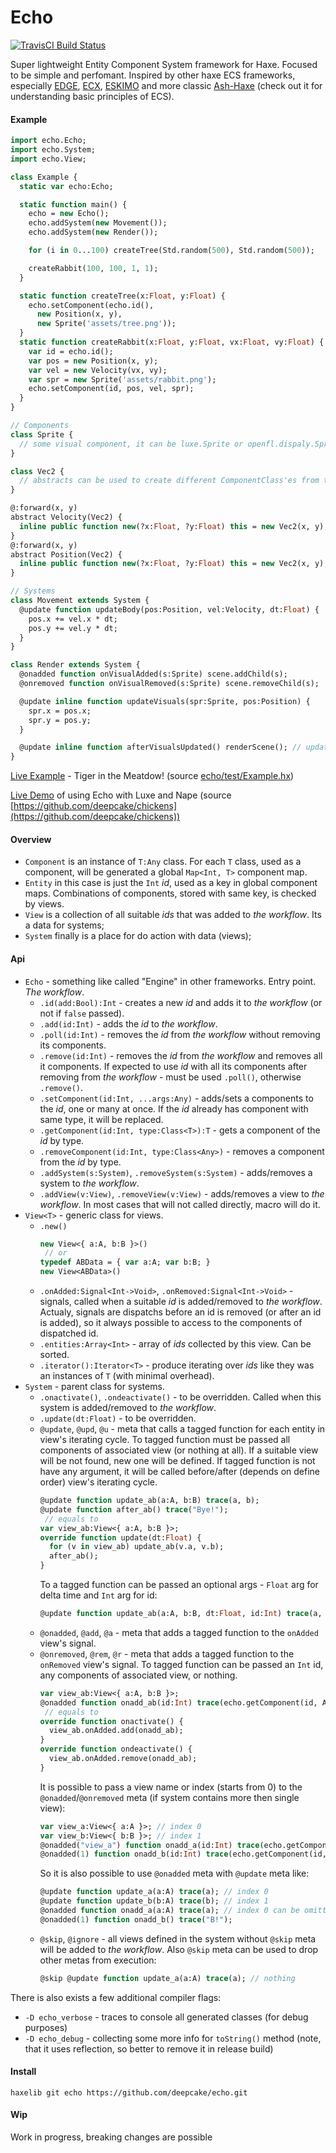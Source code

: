 # Echo
[![TravisCI Build Status](https://travis-ci.org/deepcake/echo.svg?branch=master)](https://travis-ci.org/deepcake/echo)

Super lightweight Entity Component System framework for Haxe. 
Focused to be simple and perfomant.
Inspired by other haxe ECS frameworks, especially [EDGE](https://github.com/fponticelli/edge), [ECX](https://github.com/eliasku/ecx), [ESKIMO](https://github.com/PDeveloper/eskimo) and more classic [Ash-Haxe](https://github.com/nadako/Ash-Haxe) (check out it for understanding basic principles of ECS).

#### Example
```haxe
import echo.Echo;
import echo.System;
import echo.View;

class Example {
  static var echo:Echo;

  static function main() {
    echo = new Echo();
    echo.addSystem(new Movement());
    echo.addSystem(new Render());

    for (i in 0...100) createTree(Std.random(500), Std.random(500));

    createRabbit(100, 100, 1, 1);
  }

  static function createTree(x:Float, y:Float) {
    echo.setComponent(echo.id(), 
      new Position(x, y), 
      new Sprite('assets/tree.png'));
  }
  static function createRabbit(x:Float, y:Float, vx:Float, vy:Float) {
    var id = echo.id();
    var pos = new Position(x, y);
    var vel = new Velocity(vx, vy);
    var spr = new Sprite('assets/rabbit.png');
    echo.setComponent(id, pos, vel, spr);
  }
}

// Components
class Sprite {
  // some visual component, it can be luxe.Sprite or openfl.dispaly.Sprite, for example
}

class Vec2 {
  // abstracts can be used to create different ComponentClass'es from the same BaseClass without overhead
}

@:forward(x, y)
abstract Velocity(Vec2) { 
  inline public function new(?x:Float, ?y:Float) this = new Vec2(x, y);
}
@:forward(x, y)
abstract Position(Vec2) {
  inline public function new(?x:Float, ?y:Float) this = new Vec2(x, y);
}

// Systems
class Movement extends System {
  @update function updateBody(pos:Position, vel:Velocity, dt:Float) {
    pos.x += vel.x * dt;
    pos.y += vel.y * dt;
  }
}

class Render extends System {
  @onadded function onVisualAdded(s:Sprite) scene.addChild(s);
  @onremoved function onVisualRemoved(s:Sprite) scene.removeChild(s);

  @update inline function updateVisuals(spr:Sprite, pos:Position) {
    spr.x = pos.x;
    spr.y = pos.y;
  }

  @update inline function afterVisualsUpdated() renderScene(); // updating sprites depth or something
}
```

[Live Example](https://deepcake.github.io/echo/web/) - Tiger in the Meatdow! (source [echo/test/Example.hx](https://github.com/deepcake/echo/blob/master/test/Example.hx))

[Live Demo](https://deepcake.github.io/chickens/bin/web/) of using Echo with Luxe and Nape (source [https://github.com/deepcake/chickens](https://github.com/deepcake/chickens))

#### Overview
* `Component` is an instance of `T:Any` class. For each `T` class, used as a component, will be generated a global `Map<Int, T>` component map.
* `Entity` in this case is just the `Int` _id_, used as a key in global component maps. Combinations of components, stored with same key, is checked by views.
* `View` is a collection of all suitable _ids_ that was added to _the workflow_. Its a data for systems;
* `System` finally is a place for do action with data (views);

#### Api
* `Echo` - something like called "Engine" in other frameworks. Entry point. _The workflow_.
  * `.id(add:Bool):Int` - creates a new _id_ and adds it to _the workflow_ (or not if `false` passed).
  * `.add(id:Int)` - adds the _id_ to _the workflow_.
  * `.poll(id:Int)` - removes the _id_ from _the workflow_ without removing its components.
  * `.remove(id:Int)` - removes the _id_ from _the workflow_ and removes all it components. If expected to use _id_ with all its components after removing from _the workflow_ - must be used `.poll()`, otherwise `.remove()`.
  * `.setComponent(id:Int, ...args:Any)` - adds/sets a components to the _id_, one or many at once. If the _id_ already has component with same type, it will be replaced.
  * `.getComponent(id:Int, type:Class<T>):T` - gets a component of the _id_ by type.
  * `.removeComponent(id:Int, type:Class<Any>)` - removes a component from the _id_ by type.
  * `.addSystem(s:System)`, `.removeSystem(s:System)` - adds/removes a system to _the workflow_.
  * `.addView(v:View)`, `.removeView(v:View)` - adds/removes a view to _the workflow_. In most cases that will not called directly, macro will do it.
* `View<T>` - generic class for views.
  * `.new()`
    ```haxe
    new View<{ a:A, b:B }>()
     // or
    typedef ABData = { var a:A; var b:B; }
    new View<ABData>()
    ```
  * `.onAdded:Signal<Int->Void>`, `.onRemoved:Signal<Int->Void>` - signals, called when a suitable _id_ is added/removed to _the workflow_. Actualy, signals are dispatchs before an id is removed (or after an id is added), so it always possible to access to the components of dispatched id.
  * `.entities:Array<Int>` - array of _ids_ collected by this view. Can be sorted.
  * `.iterator():Iterator<T>` - produce iterating over _ids_ like they was an instances of `T` (with minimal overhead).
* `System` - parent class for systems.
  * `.onactivate()`, `.ondeactivate()` - to be overridden. Called when this system is added/removed to _the workflow_.
  * `.update(dt:Float)` - to be overridden.
  * `@update`, `@upd`, `@u` - meta that calls a tagged function for each entity in view's iterating cycle. To tagged function must be passed all components of associated view (or nothing at all). If a suitable view will be not found, new one will be defined. If tagged function is not have any argument, it will be called before/after (depends on define order) view's iterating cycle.
    ```haxe
    @update function update_ab(a:A, b:B) trace(a, b);
    @update function after_ab() trace("Bye!");
     // equals to
    var view_ab:View<{ a:A, b:B }>;
    override function update(dt:Float) {
      for (v in view_ab) update_ab(v.a, v.b);
      after_ab();
    }
    ```
      To a tagged function can be passed an optional args - `Float` arg for delta time and `Int` arg for id:
    ```haxe
    @update function update_ab(a:A, b:B, dt:Float, id:Int) trace(a, b);
    ```
  * `@onadded`, `@add`, `@a` - meta that adds a tagged function to the `onAdded` view's signal.
  * `@onremoved`, `@rem`, `@r` - meta that adds a tagged function to the `onRemoved` view's signal. To tagged function can be passed an `Int` id, any components of associated view, or nothing.
    ```haxe
    var view_ab:View<{ a:A, b:B }>;
    @onadded function onadd_ab(id:Int) trace(echo.getComponent(id, A));
     // equals to
    override function onactivate() {
      view_ab.onAdded.add(onadd_ab);
    }
    override function ondeactivate() {
      view_ab.onAdded.remove(onadd_ab);
    }
    ```
      It is possible to pass a view name or index (starts from 0) to the `@onadded`/`@onremoved` meta (if system contains more then single view):
    ```haxe
    var view_a:View<{ a:A }>; // index 0
    var view_b:View<{ b:B }>; // index 1
    @onadded("view_a") function onadd_a(id:Int) trace(echo.getComponent(id, A));
    @onadded(1) function onadd_b(id:Int) trace(echo.getComponent(id, B));
    ```
      So it is also possible to use `@onadded` meta with `@update` meta like:
    ```haxe
    @update function update_a(a:A) trace(a); // index 0
    @update function update_b(b:A) trace(b); // index 1
    @onadded function onadd_a(a:A) trace(a); // index 0 can be omitted
    @onadded(1) function onadd_b() trace("B!");
    ```
  * `@skip`, `@ignore` - all views defined in the system without `@skip` meta will be added to _the workflow_. Also `@skip` meta can be used to drop other metas from execution:
    ```haxe
    @skip @update function update_a(a:A) trace(a); // nothing
    ```

There is also exists a few additional compiler flags:
 * `-D echo_verbose` - traces to console all generated classes (for debug purposes)
 * `-D echo_debug` - collecting some more info for `toString()` method (note, that it uses reflection, so better to remove it in release build)

#### Install
```haxelib git echo https://github.com/deepcake/echo.git```

#### Wip
Work in progress, breaking changes are possible

